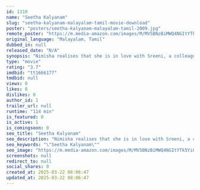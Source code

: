 ```yaml
---
id: 1310
name: "Seetha Kalyanam"
slug: "seetha-kalyanam-malayalam-tamil-movie-download"
poster: "posters/seetha-kalyanam-malayalam-tamil-2009.jpg"
remote_poster: "https://m.media-amazon.com/images/M/MV5BNzBiMWQ4NGItYTk5Yi00ZjQ1LTgxZDQtNTZkN2NkNTc1NTFlXkEyXkFqcGdeQXVyODk4ODEyMjk@._V1_SX300.jpg"
original_language: "Malayalam, Tamil"
dubbed_in: null
released_date: "N/A"
synopsis: "Nimisha realises that she is in love with Sreeni, a colleague she made fun of with her friends. However, Sreeni's mother fixes his marriage with Abhirami, a traditional young lady."
type: "movie"
rating: "3.7"
imdbid: "tt1666177"
tmdbid: null
views: 0
likes: 0
dislikes: 0
author_id: 1
trailer_url: null
runtime: "114 min"
is_featured: 0
is_active: 1
is_comingsoon: 0
seo_title: "Seetha Kalyanam"
seo_description: "Nimisha realises that she is in love with Sreeni, a colleague she made fun of with her friends. However, Sreeni's mother fixes his marriage with Abhirami, a traditional young lady."
seo_keywords: "\"Seetha Kalyanam\""
seo_image: "https://m.media-amazon.com/images/M/MV5BNzBiMWQ4NGItYTk5Yi00ZjQ1LTgxZDQtNTZkN2NkNTc1NTFlXkEyXkFqcGdeQXVyODk4ODEyMjk@._V1_SX300.jpg"
screenshots: null
redirect_to: null
social_shares: 0
created_at: 2025-03-22 08:06:47
updated_at: 2025-03-22 08:06:47
---
```


